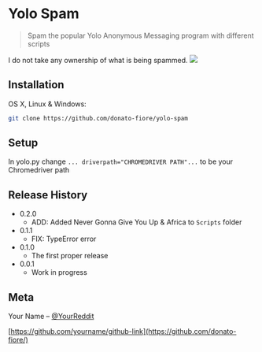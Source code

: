 # Yolo Spam
> Spam the popular Yolo Anonymous Messaging program with different scripts



I do not take any ownership of what is being spammed.
![](header.png)

## Installation

OS X, Linux & Windows:

```sh
git clone https://github.com/donato-fiore/yolo-spam
```

## Setup

In yolo.py change ```... driverpath="CHROMEDRIVER PATH"...``` to be your Chromedriver path


## Release History

* 0.2.0
    * ADD: Added Never Gonna Give You Up & Africa to ```Scripts``` folder
* 0.1.1
    * FIX: TypeError error
* 0.1.0
    * The first proper release
* 0.0.1
    * Work in progress

## Meta

Your Name – [@YourReddit](https://reddit.com/u/Kermit_the_flop/)

[https://github.com/yourname/github-link](https://github.com/donato-fiore/)
